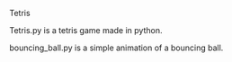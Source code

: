 Tetris

Tetris.py is a tetris game made in python.

bouncing_ball.py is a simple animation of a bouncing ball.